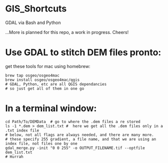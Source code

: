 # GIS_Shortcuts

GDAL via Bash and Python 

...More is planned for this repo, a work in progress.  Cheers!

# Use GDAL to stitch DEM files pronto:

get these tools for mac using homebrew:

```
brew tap osgeo/osgeo4mac
brew install osgeo/osgeo4mac/qgis
# GDAL, Python, etc are all QGIS dependancies
# so just get all of them in one go
```

# In a terminal window:

```
cd Path/To/DEMData  # go to where the .dem files a re stored
ls -1 *.dem > dem_list.txt #  here we get all the .dem files only in a .txt index file 
# below, not all flags are always needed, and there are many more.
# these specify 255 gradient, a file name, and that we are using an index file, not files one by one 
gdal_merge.py -init "0 0 255" -o OUTPUT_FILENAME.tif --optfile dem_list.txt
# Hurrah
```
